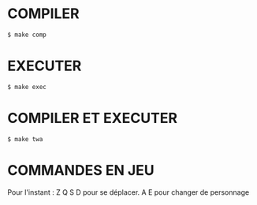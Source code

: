 # COMPILER
    $ make comp

# EXECUTER 
    $ make exec

# COMPILER ET EXECUTER
    $ make twa

# COMMANDES EN JEU
Pour l'instant : Z Q S D pour se déplacer. A E pour changer de personnage